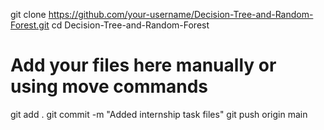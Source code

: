 git clone https://github.com/your-username/Decision-Tree-and-Random-Forest.git
cd Decision-Tree-and-Random-Forest
# Add your files here manually or using move commands
git add .
git commit -m "Added internship task files"
git push origin main
